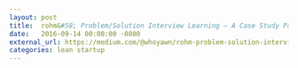 ```yaml
---
layout: post
title:  rohm&#58; Problem/Solution Interview Learning — A Case Study Part I
date:   2016-09-14 00:00:00 -0800
external_url: https://medium.com/@whoyawn/rohm-problem-solution-interview-learning-a-case-study-part-i-bce820ad9462#.f4t1xiftp
categories: lean startup
---
```


